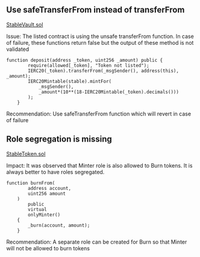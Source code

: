 ## Use safeTransferFrom instead of transferFrom

[StableVault.sol](https://github.com/code-423n4/2022-12-tigris/blob/main/contracts/StableVault.sol#L46)

Issue:
The listed contract is using the unsafe transferFrom function. In case of failure, these functions return false but the output of these method is not validated

```
function deposit(address _token, uint256 _amount) public {
        require(allowed[_token], "Token not listed");
        IERC20(_token).transferFrom(_msgSender(), address(this), _amount);
        IERC20Mintable(stable).mintFor(
            _msgSender(),
            _amount*(10**(18-IERC20Mintable(_token).decimals()))
        );
    }
```

Recommendation:
Use safeTransferFrom function which will revert in case of failure

## Role segregation is missing

[StableToken.sol](https://github.com/code-423n4/2022-12-tigris/blob/main/contracts/StableToken.sol#L13)

Impact:
It was observed that Minter role is also allowed to Burn tokens. It is always better to have roles segregated. 

```
function burnFrom(
        address account,
        uint256 amount
    ) 
        public 
        virtual 
        onlyMinter() 
    {
        _burn(account, amount);
    }
```

Recommendation:
A separate role can be created for Burn so that Minter will not be allowed to burn tokens